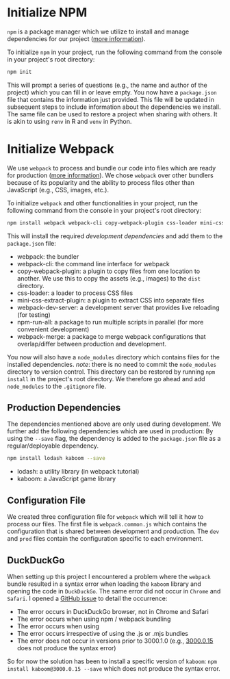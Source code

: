 # Initialize NPM

`npm` is a package manager which we utilize to install and manage dependencies for our project ([more information](https://docs.npmjs.com/about-npm)).

To initialize `npm` in your project, run the following command from the console in your project's root directory:

```bash
npm init
```

This will prompt a series of questions (e.g., the name and author of the project) which you can fill in or leave empty.
You now have a `package.json` file that contains the information just provided. This file will be updated in subsequent steps to include information about the dependencies we install. The same file can be used to restore a project when sharing with others. It is akin to using `renv` in R and `venv` in Python.

# Initialize Webpack

We use `webpack` to process and bundle our code into files which are ready for production ([more information](https://webpack.js.org/concepts/)). We chose `webpack` over other bundlers because of its popularity and the ability to process files other than JavaScript (e.g., CSS, images, etc.).

To initialize `webpack` and other functionalities in your project, run the following command from the console in your project's root directory:

```bash
npm install webpack webpack-cli copy-webpack-plugin css-loader mini-css-extract-plugin webpack-dev-server npm-run-all webpack-merge --save-dev
```

This will install the required _development dependencies_ and add them to the `package.json` file:

- webpack: the bundler
- webpack-cli: the command line interface for webpack
- copy-webpack-plugin: a plugin to copy files from one location to another. We use this to copy the assets (e.g., images) to the `dist` directory.
- css-loader: a loader to process CSS files
- mini-css-extract-plugin: a plugin to extract CSS into separate files
- webpack-dev-server: a development server that provides live reloading (for testing)
- npm-run-all: a package to run multiple scripts in parallel (for more convenient development)
- webpack-merge: a package to merge webpack configurations that overlap/differ between production and development.

You now will also have a `node_modules` directory which contains files for the installed dependencies.
_note_: there is no need to commit the `node_modules` directory to version control. This directory can be restored by running `npm install` in the project's root directory. We therefore go ahead and add `node_modules` to the `.gitignore` file.

## Production Dependencies

The dependencies mentioned above are only used during development. We further add the following dependencies which are used in production:
By using the `--save` flag, the dependency is added to the `package.json` file as a regular/deployable dependency.

```bash
npm install lodash kaboom --save
```

- lodash: a utility library (in webpack tutorial)
- kaboom: a JavaScript game library

## Configuration File

We created three configuration file for `webpack` which will tell it how to process our files.
The first file is `webpack.common.js` which contains the configuration that is shared between development and production. The `dev` and `prod` files contain the configuration specific to each environment.

## DuckDuckGo

When setting up this project I encountered a problem where the `webpack` bundle resulted in a syntax error when loading the `kaboom` library and opening the code in `DuckDuckGo`. The same error did not occur in `Chrome` and `Safari`. I opened a [GitHub issue](https://github.com/replit/kaboom/issues/812) to detail the occurrence:

- The error occurs in DuckDuckGo browser, not in Chrome and Safari
- The error occurs when using npm / webpack bundling
- The error occurs when using <script src="https://unpkg.com/kaboom@3000.1.0/dist/kaboom.js"></script>
- The error occurs irrespective of using the .js or .mjs bundles
- The error does not occur in versions prior to 3000.1.0 (e.g., [3000.0.15](https://www.npmjs.com/package/kaboom/v/3000.0.15) does not produce the syntax error)

So for now the solution has been to install a specific version of `kaboom`: `npm install kaboom@3000.0.15 --save` which does not produce the syntax error.
